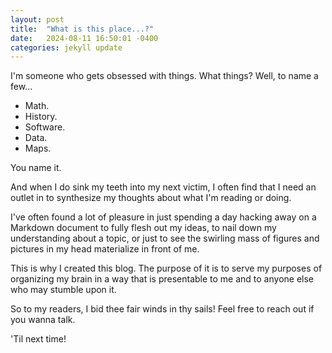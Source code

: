 ```yaml
---
layout: post
title:  "What is this place...?"
date:   2024-08-11 16:50:01 -0400
categories: jekyll update
---
```


I'm someone who gets obsessed with things. What things? Well, to name a few... 

- Math.
- History.
- Software.
- Data.
- Maps. 

You name it.

And when I do sink my teeth into my next victim, I often find 
that I need an outlet in to synthesize my thoughts about what I'm reading or doing. 

I've often found a lot of pleasure in just spending a day hacking away on a Markdown
document to fully flesh out my ideas, to nail down my understanding about a topic, or just
to see the swirling mass of figures and pictures in my head materialize in front of me.

This is why I created this blog. The purpose of it is to serve my purposes of organizing my 
brain in a way that is presentable to me and to anyone else who may stumble upon it. 

So to my readers, I bid thee fair winds in thy sails! Feel free to reach out if you wanna talk. 

'Til next time!